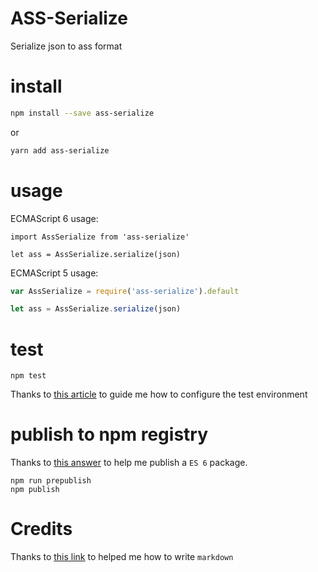 ASS-Serialize
=============

Serialize json to ass format

# install
```bash
npm install --save ass-serialize
```
or 
```bash
yarn add ass-serialize
```

# usage
ECMAScript 6 usage:
```ecmascript 6
import AssSerialize from 'ass-serialize'

let ass = AssSerialize.serialize(json)
```

ECMAScript 5 usage:
```javascript 1.8
var AssSerialize = require('ass-serialize').default

let ass = AssSerialize.serialize(json)
```


# test
```
npm test
```

Thanks to [this article](http://jamesknelson.com/testing-in-es6-with-mocha-and-babel-6/ "testing") to guide me how to 
configure the
 test environment


# publish to npm registry
Thanks to [this answer](https://stackoverflow.com/a/29738448/769900) to help me publish a `ES 6` package. 
```
npm run prepublish
npm publish
```


# Credits
Thanks to [this link](https://daringfireball.net/projects/markdown/syntax) to
 helped me how to write `markdown`

